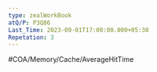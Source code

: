 ```yaml
---
type: zealWorkBook
atQ/P: P3Q86
Last_Time: 2023-09-01T17:00:00.000+05:30
Repetation: 3
---
```

#COA/Memory/Cache/AverageHitTime